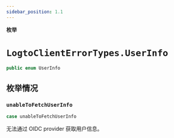```yaml
---
sidebar_position: 1.1
---
```


**枚举**

# `LogtoClientErrorTypes.UserInfo`

```swift
public enum UserInfo
```

## 枚举情况

### `unableToFetchUserInfo`

```swift
case unableToFetchUserInfo
```

无法通过 OIDC provider 获取用户信息。
